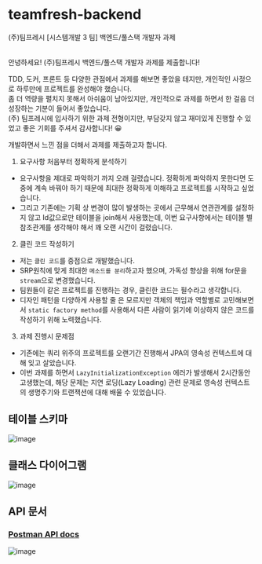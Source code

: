 # teamfresh-backend
(주)팀프레시 [시스템개발 3 팀] 백엔드/풀스택 개발자 과제
<br/>
<br/>

안녕하세요! (주)팀프레시 백엔드/풀스택 개발자 과제를 제출합니다!

TDD, 도커, 프론트 등 다양한 관점에서 과제를 해보면 좋았을 테지만, 개인적인 사정으로 하루만에 프로젝트를 완성해야 했습니다.  
좀 더 역량을 펼치지 못해서 아쉬움이 남아있지만, 개인적으로 과제를 하면서 한 걸음 더 성장하는 기분이 들어서 좋았습니다.  
(주) 팀프레시에 입사하기 위한 과제 전형이지만, 부담갖지 않고 재미있게 진행할 수 있었고 좋은 기회를 주셔서 감사합니다! 😀   

개발하면서 느낀 점을 더해서 과제를 제출하고자 합니다. 

1. 요구사항 처음부터 정확하게 분석하기
- 요구사항을 제대로 파악하기 까지 오래 걸렸습니다. 정확하게 파악하지 못한다면 도중에 계속 바꿔야 하기 때문에 최대한 정확하게 이해하고 프로젝트를 시작하고 싶었습니다.
- 그리고 기존에는 기획 상 변경이 많이 발생하는 곳에서 근무해서 연관관계를 설정하지 않고 Id값으로만 테이블을 join해서 사용했는데, 이번 요구사항에서는 테이블 별 참조관계를 생각해야 해서 꽤 오랜 시간이 걸렸습니다.

2. 클린 코드 작성하기
- 저는 `클린 코드`를 중점으로 개발했습니다.
- SRP원칙에 맞게 최대한 `메소드를 분리`하고자 했으며, 가독성 향상을 위해 for문을 `stream`으로 변경했습니다.
- 팀원들이 같은 프로젝트를 진행하는 경우, 클린한 코드는 필수라고 생각합니다.
- 디자인 패턴을 다양하게 사용할 줄 은 모르지만 객체의 책임과 역할별로 고민해보면서 `static factory method`를 사용해서 다른 사람이 읽기에 이상하지 않은 코드를 작성하기 위해 노력했습니다.

3. 과제 진행시 문제점
- 기존에는 쿼리 위주의 프로젝트를 오랜기간 진행해서 JPA의 영속성 컨텍스트에 대해 잊고 살았습니다.
- 이번 과제를 하면서 `LazyInitializationException` 에러가 발생해서 2시간동안 고생했는데, 해당 문제는  지연 로딩(Lazy Loading) 관련 문제로 영속성 컨텍스트의 생명주기와 트랜잭션에 대해 배울 수 있었습니다.
  
## 테이블 스키마
![image](https://github.com/codesejin/teamfresh-backend/assets/101460733/95321df0-339e-40fb-ae75-91e0ad8aff6d)


## 클래스 다이어그램
![image](https://github.com/codesejin/teamfresh-backend/assets/101460733/1aa1fd3d-fec9-4402-b236-e7a875584e36)


## API 문서

### [Postman API docs](https://documenter.getpostman.com/view/19993324/2s9YRE1qq9)
![image](https://github.com/codesejin/teamfresh-backend/assets/101460733/b8ccf9c1-3c2c-4b7f-ad5b-8f2e98f725e7)
